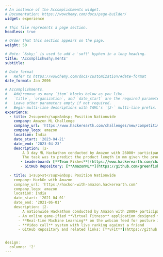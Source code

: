 ```yaml
---
# An instance of the Accomplishments widget.
# Documentation: https://wowchemy.com/docs/page-builder/
widget: experience

# This file represents a page section.
headless: true

# Order that this section appears on the page.
weight: 50

# Note: `&shy;` is used to add a 'soft' hyphen in a long heading.
title: 'Accomplish&shy;ments'
subtitle:

# Date format
#   Refer to https://wowchemy.com/docs/customization/#date-format
date_format: Jan 2006

# Accomplishments.
#   Add/remove as many `item` blocks below as you like.
#   `title`, `organization`, and `date_start` are the required parameters.
#   Leave other parameters empty if not required.
#   Begin multi-line descriptions with YAML's `|2-` multi-line prefix.
experience:
  - title: 2<sup>nd</sup>&nbsp; Position Nationwide
    company: Amazon ML Challenge
    company_url: 'https://www.hackerearth.com/challenges/new/competitive/amazon-ml-challenge-2023/'
    company_logo: amazon
    location: India
    date_start: '2023-04-21'
    date_end: '2023-04-23'
    description: |2-
        A 3 day ML Hackathon conducted by Amazon with 26000+ participants from top universities.
        The task was to predict the product length in mm given the product title, description, and bullet points as text.
       - Leaderboard: [**Team Fishes**](https://www.hackerearth.com/challenges/competitive/amazon-ml-challenge-2023/leaderboard/)
       - GitHub Repository: [**AmazonML**](https://github.com/greenfish8090/AmazonML)
  
  - title: 1<sup>st</sup>&nbsp; Position Nationwide
    company: HackOn with Amazon
    company_url: 'https://hackon-with-amazon.hackerearth.com'
    company_logo: amazon
    location: India
    date_start: '2021-04-01'
    date_end: '2021-06-01'
    description: |2-
        A nationwide Hackathon conducted by Amazon with 2000+ participants from top universities. Took part under the theme **Covid-19 and Technology** and won. Pitch:
      - An online game-ified **Virtual Fitness** application designed for lockdown times
      - **Real-time Machine Learning** on the webcam feed for posture identification
      - **Video call** system with live ranking against a friend
      - GitHub Repository and related links: [**vFit**](https://github.com/greenfish8090/vFit)


design:
  columns: '2'
---
```

